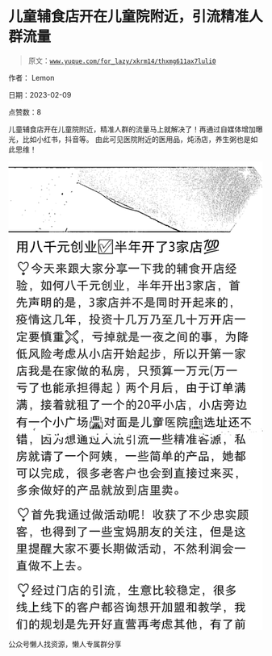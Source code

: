 # 儿童辅食店开在儿童院附近，引流精准人群流量

> 原文：[`www.yuque.com/for_lazy/xkrm14/thxmg611ax7luli0`](https://www.yuque.com/for_lazy/xkrm14/thxmg611ax7luli0)

作者： Lemon

日期：2023-02-09

点赞数：8

儿童辅食店开在儿童院附近，精准人群的流量马上就解决了！再通过自媒体增加曝光，比如小红书，抖音等。 由此可见医院附近的医用品，炖汤店，养生粥也是如此思维！

![](img/0c79ed5f94bf13af5bca331f5e2f2e01.png)  

公众号懒人找资源，懒人专属群分享

